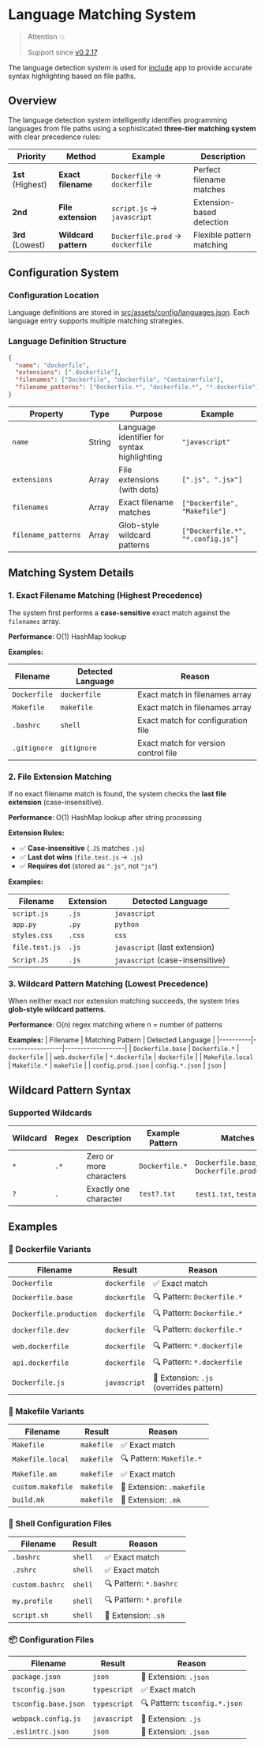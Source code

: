 # Language Matching System

> Attention 💥
>
> Support since [v0.2.17](https://github.com/MR-Addict/mdbook-embedify/releases/tag/0.2.17).

The language detection system is used for [include](../local/include.md) app to provide accurate syntax highlighting based on file paths.

## Overview

The language detection system intelligently identifies programming languages from file paths using a sophisticated **three-tier matching system** with clear precedence rules:

| Priority          | Method               | Example                          | Description               |
| ----------------- | -------------------- | -------------------------------- | ------------------------- |
| **1st** (Highest) | **Exact filename**   | `Dockerfile` → `dockerfile`      | Perfect filename matches  |
| **2nd**           | **File extension**   | `script.js` → `javascript`       | Extension-based detection |
| **3rd** (Lowest)  | **Wildcard pattern** | `Dockerfile.prod` → `dockerfile` | Flexible pattern matching |

## Configuration System

### Configuration Location

Language definitions are stored in [src/assets/config/languages.json](https://github.com/MR-Addict/mdbook-embedify/tree/main/src/assets/config/languages.json). Each language entry supports multiple matching strategies.

### Language Definition Structure

```json
{
  "name": "dockerfile",
  "extensions": [".dockerfile"],
  "filenames": ["Dockerfile", "dockerfile", "Containerfile"],
  "filename_patterns": ["Dockerfile.*", "dockerfile.*", "*.dockerfile"]
}
```

| Property            | Type   | Purpose                                     | Example                           |
| ------------------- | ------ | ------------------------------------------- | --------------------------------- |
| `name`              | String | Language identifier for syntax highlighting | `"javascript"`                    |
| `extensions`        | Array  | File extensions (with dots)                 | `[".js", ".jsx"]`                 |
| `filenames`         | Array  | Exact filename matches                      | `["Dockerfile", "Makefile"]`      |
| `filename_patterns` | Array  | Glob-style wildcard patterns                | `["Dockerfile.*", "*.config.js"]` |

## Matching System Details

### 1. Exact Filename Matching (Highest Precedence)

The system first performs a **case-sensitive** exact match against the `filenames` array.

**Performance**: O(1) HashMap lookup

**Examples:**

| Filename     | Detected Language | Reason                               |
| ------------ | ----------------- | ------------------------------------ |
| `Dockerfile` | `dockerfile`      | Exact match in filenames array       |
| `Makefile`   | `makefile`        | Exact match in filenames array       |
| `.bashrc`    | `shell`           | Exact match for configuration file   |
| `.gitignore` | `gitignore`       | Exact match for version control file |

### 2. File Extension Matching

If no exact filename match is found, the system checks the **last file extension** (case-insensitive).

**Performance**: O(1) HashMap lookup after string processing

**Extension Rules:**

- ✅ **Case-insensitive** (`.JS` matches `.js`)
- ✅ **Last dot wins** (`file.test.js` → `.js`)
- ✅ **Requires dot** (stored as `".js"`, not `"js"`)

**Examples:**

| Filename       | Extension | Detected Language               |
| -------------- | --------- | ------------------------------- |
| `script.js`    | `.js`     | `javascript`                    |
| `app.py`       | `.py`     | `python`                        |
| `styles.css`   | `.css`    | `css`                           |
| `file.test.js` | `.js`     | `javascript` (last extension)   |
| `Script.JS`    | `.js`     | `javascript` (case-insensitive) |

### 3. Wildcard Pattern Matching (Lowest Precedence)

When neither exact nor extension matching succeeds, the system tries **glob-style wildcard patterns**.

**Performance**: O(n) regex matching where n = number of patterns

**Examples:**
| Filename | Matching Pattern | Detected Language |
|----------|------------------|-------------------|
| `Dockerfile.base` | `Dockerfile.*` | `dockerfile` |
| `web.dockerfile` | `*.dockerfile` | `dockerfile` |
| `Makefile.local` | `Makefile.*` | `makefile` |
| `config.prod.json` | `config.*.json` | `json` |

## Wildcard Pattern Syntax

### Supported Wildcards

| Wildcard | Regex | Description             | Example Pattern | Matches                                    |
| -------- | ----- | ----------------------- | --------------- | ------------------------------------------ |
| `*`      | `.*`  | Zero or more characters | `Dockerfile.*`  | `Dockerfile.base`, `Dockerfile.production` |
| `?`      | `.`   | Exactly one character   | `test?.txt`     | `test1.txt`, `testa.txt`                   |

## Examples

### 🐳 Dockerfile Variants

| Filename                | Result       | Reason                                  |
| ----------------------- | ------------ | --------------------------------------- |
| `Dockerfile`            | `dockerfile` | ✅ Exact match                          |
| `Dockerfile.base`       | `dockerfile` | 🔍 Pattern: `Dockerfile.*`              |
| `Dockerfile.production` | `dockerfile` | 🔍 Pattern: `Dockerfile.*`              |
| `dockerfile.dev`        | `dockerfile` | 🔍 Pattern: `dockerfile.*`              |
| `web.dockerfile`        | `dockerfile` | 🔍 Pattern: `*.dockerfile`              |
| `api.dockerfile`        | `dockerfile` | 🔍 Pattern: `*.dockerfile`              |
| `Dockerfile.js`         | `javascript` | 📁 Extension: `.js` (overrides pattern) |

### 🔨 Makefile Variants

| Filename          | Result     | Reason                    |
| ----------------- | ---------- | ------------------------- |
| `Makefile`        | `makefile` | ✅ Exact match            |
| `Makefile.local`  | `makefile` | 🔍 Pattern: `Makefile.*`  |
| `Makefile.am`     | `makefile` | ✅ Exact match            |
| `custom.makefile` | `makefile` | 📁 Extension: `.makefile` |
| `build.mk`        | `makefile` | 📁 Extension: `.mk`       |

### 🐚 Shell Configuration Files

| Filename        | Result  | Reason                  |
| --------------- | ------- | ----------------------- |
| `.bashrc`       | `shell` | ✅ Exact match          |
| `.zshrc`        | `shell` | ✅ Exact match          |
| `custom.bashrc` | `shell` | 🔍 Pattern: `*.bashrc`  |
| `my.profile`    | `shell` | 🔍 Pattern: `*.profile` |
| `script.sh`     | `shell` | 📁 Extension: `.sh`     |

### 📦 Configuration Files

| Filename             | Result       | Reason                        |
| -------------------- | ------------ | ----------------------------- |
| `package.json`       | `json`       | 📁 Extension: `.json`         |
| `tsconfig.json`      | `typescript` | ✅ Exact match                |
| `tsconfig.base.json` | `typescript` | 🔍 Pattern: `tsconfig.*.json` |
| `webpack.config.js`  | `javascript` | 📁 Extension: `.js`           |
| `.eslintrc.json`     | `json`       | 📁 Extension: `.json`         |
